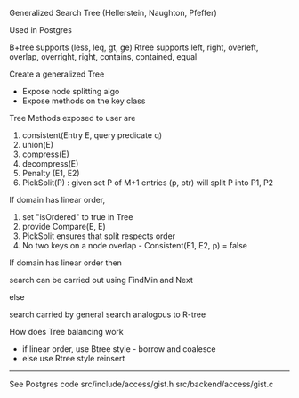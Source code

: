 
Generalized Search Tree 
(Hellerstein, Naughton, Pfeffer)

Used in Postgres

B+tree supports (less, leq, gt, ge)
Rtree supports left, right, overleft, overlap, overright, right, contains, contained, equal

Create a generalized Tree
* Expose node splitting algo 
* Expose methods on the key class

Tree Methods exposed to user are
1. consistent(Entry E, query predicate q)
2. union(E)
3. compress(E)
4. decompress(E)
5. Penalty (E1, E2)
6. PickSplit(P) : given set P of M+1 entries (p, ptr) will split P into P1, P2

If domain has linear order, 
1. set "isOrdered" to true in Tree 
2. provide Compare(E, E) 
3. PickSplit ensures that split respects order
4. No two keys on a node overlap - Consistent(E1, E2, p) = false

If domain has linear order then

search can be carried out using FindMin and Next

else

search carried by general search analogous to R-tree

How does Tree balancing work
* if linear order, use Btree style - borrow and coalesce
* else use Rtree style reinsert

---

See Postgres code
src/include/access/gist.h
src/backend/access/gist.c





